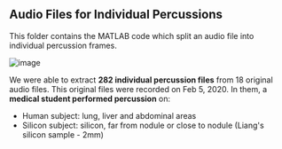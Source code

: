 ## Audio Files for Individual Percussions
This folder contains the MATLAB code which split an audio file into individual percussion frames.

![image](https://drive.google.com/uc?export=view&id=1kbqajwcX1_uHAgBAgrE05hKwF3NEMQqD)

We were able to extract **282 individual percussion files** from 18 original audio files. This original files were recorded on Feb 5, 2020. In them, a **medical student performed percussion** on:
- Human subject: lung, liver and abdominal areas
- Silicon subject: silicon, far from nodule or close to nodule (Liang's silicon sample - 2mm)
